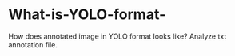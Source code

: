 # What-is-YOLO-format-
How does annotated image in YOLO format looks like? Analyze txt annotation file.
